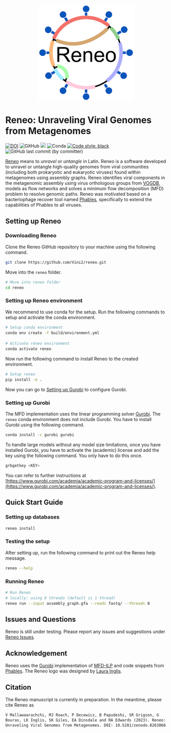 <p align="center">
  <img src="https://raw.githubusercontent.com/Vini2/reneo/develop/reneo_logo.png" width="300" title="reneo logo" alt="reneo logo">
</p>

Reneo: Unraveling Viral Genomes from Metagenomes
===============

[![DOI](https://zenodo.org/badge/619432085.svg)](https://zenodo.org/badge/latestdoi/619432085)
![GitHub](https://img.shields.io/github/license/vini2/reneo)
[![](https://img.shields.io/static/v1?label=CLI&message=Snaketool&color=blueviolet)](https://github.com/beardymcjohnface/Snaketool)
![Conda](https://img.shields.io/conda/v/bioconda/reneo)
[![Code style: black](https://img.shields.io/badge/code%20style-black-000000.svg)](https://github.com/psf/black)
![GitHub last commit (by committer)](https://img.shields.io/github/last-commit/Vini2/reneo?color=8a35da)

[Reneo](https://en.wiktionary.org/wiki/reneo) means to *unravel* or *untangle* in Latin. Reneo is a software developed to unravel or untangle high-quality genomes from viral communities (including both prokaryotic and eukaryotic viruses) found within metagenomes using assembly graphs. Reneo identifies viral components in the metagenomic assembly using virus orthologous groups from [VOGDB](https://vogdb.org/), models as flow networks and solves a minimum flow decomposition (MFD) problem to resolve genomic paths. Reneo was motivated based on a bacteriophage recover tool named [Phables](https://github.com/Vini2/phables), specifically to extend the capabilities of Phables to all viruses.

## Setting up Reneo

### Downloading Reneo

Clone the Reneo GitHub repository to your machine using the following command.

```bash
git clone https://github.com/Vini2/reneo.git
```

Move into the `reneo` folder.


```bash
# Move into reneo folder
cd reneo
```

### Setting up Reneo environment

We recommend to use conda for the setup. Run the following commands to setup and activate the conda environment.

```bash
# Setup conda environment
conda env create -f build/environment.yml

# Activate reneo environment
conda activate reneo
```

Now run the following command to install Reneo to the created environment.

```bash
# Setup reneo
pip install -e .
```

Now you can go to [Setting up Gurobi](#setting-up-gurobi) to configure Gurobi.

### Setting up Gurobi

The MFD implementation uses the linear programming solver [Gurobi](https://www.gurobi.com/). The `reneo` conda environment does not include Gurobi. You have to install Gurobi using the following command.

```bash
conda install -c gurobi gurobi
```

To handle large models without any model size limitations, once you have installed Gurobi, you have to activate the (academic) license and add the key using the following command. You only have to do this once.

```bash
grbgetkey <KEY>
```

You can refer to further instructions at [https://www.gurobi.com/academia/academic-program-and-licenses/](https://www.gurobi.com/academia/academic-program-and-licenses/). 


## Quick Start Guide

### Setting up databases

```bash
reneo install
```

### Testing the setup

After setting up, run the following command to print out the Reneo help message.

```bash
reneo --help
```

### Running Reneo

```bash
# Run Reneo
# locally: using 8 threads (default is 1 thread)
reneo run --input assembly_graph.gfa --reads fastq/ --threads 8
```


##  Issues and Questions

Reneo is still under testing. Please report any issues and suggestions under [Reneo Issues](https://github.com/Vini2/reneo/issues).


## Acknowledgement

Reneo uses the [Gurobi](https://www.gurobi.com/) implementation of [MFD-ILP](https://github.com/algbio/MFD-ILP) and code snippets from [Phables](https://github.com/Vini2/phables/). The Reneo logo was designed by [Laura Inglis](https://fame.flinders.edu.au/people/2021/01/01/laura-inglis).


## Citation

The Reneo manuscript is currently in preparation. In the meantime, please cite Reneo as

```
V Mallawaarachchi, MJ Roach, P Decewicz, B Papudeshi, SR Grigson, G Bouras, LK Inglis, SK Giles, EA Dinsdale and RA Edwards (2023). Reneo: Unraveling Viral Genomes from Metagenomes. DOI: 10.5281/zenodo.8263066
```
